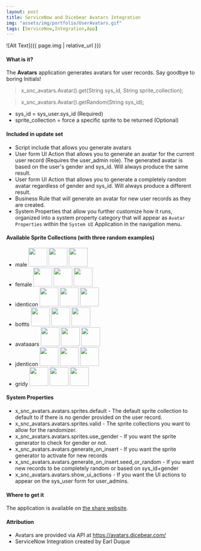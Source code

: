```yaml
---
layout: post
title: ServiceNow and Dicebear Avatars Integration
img: "assets/img/portfolio/UserAvatars.gif"
tags: [ServiceNow,Integration,App]
---
```


![Alt Text]({{ page.img | relative_url }})

#### What is it?

The **Avatars** application generates avatars for user records. Say goodbye to boring Initials!<!--endexcerpt-->

> x_snc_avatars.Avatar().get(String sys_id, String sprite_collection);

> x_snc_avatars.Avatar().getRandom(String sys_id);

- sys_id = sys_user.sys_id (Required)
- sprite_collection = force a specific sprite to be returned (Optional)

#### Included in update set

- Script include that allows you generate avatars
- User form UI Action that allows you to generate an avatar for the current user record (Requires the user_admin role). The generated avatar is based on the user's gender and sys_id. Will always produce the same result.
- User form UI Action that allows you to generate a completely random avatar regardless of gender and sys_id. Will always produce a different result.
- Business Rule that will generate an avatar for new user records as they are created.
- System Properties that allow you further customize how it runs, organized into a system property category that will appear as `Avatar Properties` within the `System UI` Application in the navigation menu.

#### Available Sprite Collections (with three random examples)

- male <img src="https://avatars.dicebear.com/v2/male/seed.svg" style="width:50px;"/> <img src="https://avatars.dicebear.com/v2/male/seed2.svg" style="width:50px;"/> <img src="https://avatars.dicebear.com/v2/male/seed3.svg" style="width:50px;"/>
- female <img src="https://avatars.dicebear.com/v2/female/seed.svg" style="width:50px;"/> <img src="https://avatars.dicebear.com/v2/female/seed2.svg" style="width:50px;"/> <img src="https://avatars.dicebear.com/v2/female/seed5.svg" style="width:50px;"/>
- identicon <img src="https://avatars.dicebear.com/v2/identicon/seed.svg" style="width:50px;"/> <img src="https://avatars.dicebear.com/v2/identicon/seed2.svg" style="width:50px;"/> <img src="https://avatars.dicebear.com/v2/identicon/seed3.svg" style="width:50px;"/>
- bottts <img src="https://avatars.dicebear.com/v2/bottts/seed.svg" style="width:50px;"/> <img src="https://avatars.dicebear.com/v2/bottts/seed2.svg" style="width:50px;"/> <img src="https://avatars.dicebear.com/v2/bottts/seed3.svg" style="width:50px;"/>
- avataaars <img src="https://avatars.dicebear.com/v2/avataaars/seed.svg" style="width:50px;"/> <img src="https://avatars.dicebear.com/v2/avataaars/seed2.svg" style="width:50px;"/> <img src="https://avatars.dicebear.com/v2/avataaars/seed3.svg" style="width:50px;"/>
- jdenticon <img src="https://avatars.dicebear.com/v2/jdenticon/seed.svg" style="width:50px;"/> <img src="https://avatars.dicebear.com/v2/jdenticon/seed2.svg" style="width:50px;"/> <img src="https://avatars.dicebear.com/v2/jdenticon/seed3.svg" style="width:50px;"/>
- gridy <img src="https://avatars.dicebear.com/v2/gridy/seed.svg" style="width:50px;"/> <img src="https://avatars.dicebear.com/v2/gridy/seed2.svg" style="width:50px;"/> <img src="https://avatars.dicebear.com/v2/gridy/seed3.svg" style="width:50px;"/>

#### System Properties

- x_snc_avatars.avatars.sprites.default - The default sprite collection to default to if there is no gender provided on the user record.
- x_snc_avatars.avatars.sprites.valid - The sprite collections you want to allow for the randomizer.
- x_snc_avatars.avatars.sprites.use_gender - If you want the sprite generator to check for gender or not.
- x_snc_avatars.avatars.generate_on_insert - If you want the sprite generator to activate for new records
- x_snc_avatars.avatars.generate_on_insert.seed_or_random - If you want new records to be completely random or based on sys_id+gender
- x_snc_avatars.avatars.show_ui_actions - If you want the UI actions to appear on the sys_user form for user_admins.

#### Where to get it

The application is available on [the share website](https://developer.servicenow.com/app.do#!/share/contents/1655773_unique_avatars_for_users?t=PRODUCT_DETAILS).

#### Attribution

- Avatars are provided via API at https://avatars.dicebear.com/
- ServiceNow Integration created by Earl Duque